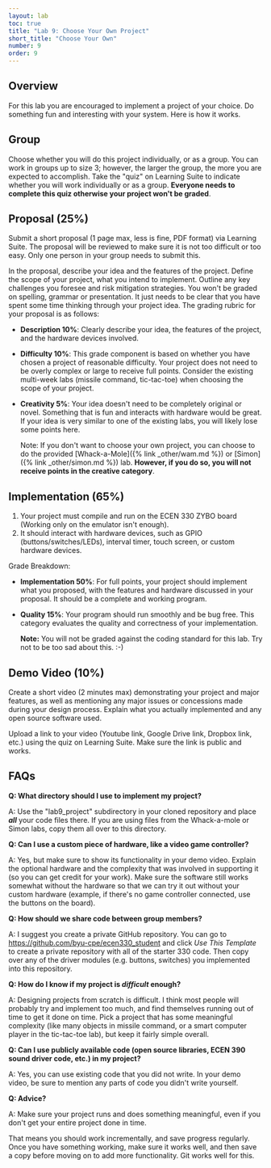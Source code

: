 ```yaml
---
layout: lab
toc: true
title: "Lab 9: Choose Your Own Project"
short_title: "Choose Your Own"
number: 9
order: 9
---
```


## Overview

For this lab you are encouraged to implement a project of your choice. Do something fun and interesting with your system. Here is how it works.

## Group
Choose whether you will do this project individually, or as a group. You can work in groups up to size 3; however, the larger the group, the more you are expected to accomplish. Take the "quiz" on Learning Suite to indicate whether you will work individually or as a group.  **Everyone needs to complete this quiz otherwise your project won't be graded**.

## Proposal (25%)

Submit a short proposal (1 page max, less is fine, PDF format) via Learning Suite. The proposal will be reviewed to make sure it is not too difficult or too easy. Only one person in your group needs to submit this.

In the proposal, describe your idea and the features of the project. Define the scope of your project, what you intend to implement. Outline any key challenges you foresee and risk mitigation strategies. You won't be graded on spelling, grammar or presentation. It just needs to be clear that you have spent some time thinking through your project idea. The grading rubric for your proposal is as follows:

* **Description 10%**: Clearly describe your idea, the features of the project, and the hardware devices involved.

* **Difficulty 10%**: This grade component is based on whether you have chosen a project of reasonable difficulty. Your project does not need to be overly complex or large to receive full points. Consider the existing multi-week labs (missile command, tic-tac-toe) when choosing the scope of your project.

* **Creativity 5%**: Your idea doesn't need to be completely original or novel. Something that is fun and interacts with hardware would be great. If your idea is very similar to one of the existing labs, you will likely lose some points here.

  Note: If you don't want to choose your own project, you can choose to do the provided [Whack-a-Mole]({% link _other/wam.md %}) or [Simon]({% link _other/simon.md %}) lab.  **However, if you do so, you will not receive points in the creative category**. 


## Implementation (65%)
<!-- Work on the proposed features individually or as a group.   -->

1. Your project must compile and run on the ECEN 330 ZYBO board (Working only on the emulator isn't enough).
1. It should interact with hardware devices, such as GPIO (buttons/switches/LEDs), interval timer, touch screen, or custom hardware devices.

Grade Breakdown:
* **Implementation 50%**: For full points, your project should implement what you proposed, with the features and hardware discussed in your proposal.  It should be a complete and working program.

* **Quality 15%**: Your program should run smoothly and be bug free. This category evaluates the quality and correctness of your implementation.

  **Note:** You will not be graded against the coding standard for this lab. Try not to be too sad about this. :-)

## Demo Video (10%)
Create a short video (2 minutes max) demonstrating your project and major features, as well as mentioning any major issues or concessions made during your design process. Explain what you actually implemented and any open source software used. 

Upload a link to your video (Youtube link, Google Drive link, Dropbox link, etc.) using the quiz on Learning Suite.  Make sure the link is public and works.


## FAQs

**Q: What directory should I use to implement my project?**

A: Use the "lab9_project" subdirectory in your cloned repository and place **_all_** your code files there. If you are using files from the Whack-a-mole or Simon labs, copy them all over to this directory.

**Q: Can I use a custom piece of hardware, like a video game controller?**

A: Yes, but make sure to show its functionality in your demo video. Explain the optional hardware and the complexity that was involved in supporting it (so you can get credit for your work).  Make sure the software still works somewhat without the hardware so that we can try it out without your custom hardware (example, if there's no game controller connected, use the buttons on the board).

**Q: How should we share code between group members?**

A: I suggest you create a private GitHub repository. You can go to <https://github.com/byu-cpe/ecen330_student> and click *Use This Template* to create a private repository with all of the starter 330 code. Then copy over any of the driver modules (e.g. buttons, switches) you implemented into this repository.

**Q: How do I know if my project is *difficult* enough?**

A: Designing projects from scratch is difficult. I think most people will probably try and implement too much, and find themselves running out of time to get it done on time. Pick a project that has some meaningful complexity (like many objects in missile command, or a smart computer player in the tic-tac-toe lab), but keep it fairly simple overall.

**Q: Can I use publicly available code (open source libraries, ECEN 390 sound driver code, etc.) in my project?**

A: Yes, you can use existing code that you did not write. In your demo video, be sure to mention any parts of code you didn't write yourself.

**Q: Advice?**

A: Make sure your project runs and does something meaningful, even if you don't get your entire project done in time.

That means you should work incrementally, and save progress regularly. Once you have something working, make sure it works well, and then save a copy before moving on to add more functionality. Git works well for this.
